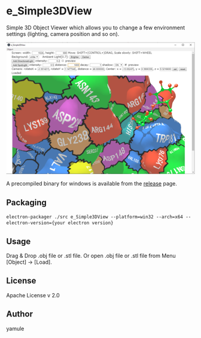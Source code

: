 # e_Simple3DView
Simple 3D Object Viewer which allows you to change a few environment settings (lighting, camera position and so on).


<img src="https://raw.githubusercontent.com/yamule/e_Simple3DView/master/docs/img/example_1.png" width="600px">


A precompiled binary for windows is available from the [release](https://github.com/yamule/e_Simple3DView/releases) page.

## Packaging
```
electron-packager ./src e_Simple3DView --platform=win32 --arch=x64 --electron-version={your electron version}
```

## Usage
Drag & Drop .obj file or .stl file.
Or open .obj file or .stl file from Menu [Object] -> [Load].


## License
Apache License v 2.0

## Author
yamule

